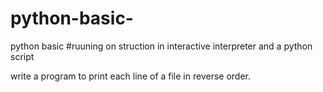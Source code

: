 # python-basic-
python basic
#ruuning on struction in interactive interpreter and a python script 

write a program to print each line of a file in reverse order.

